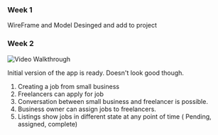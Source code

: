 ### Week 1

WireFrame and Model Desinged and add to project


### Week 2

![Video Walkthrough](bridgeapp_week2.gif)

Initial version of the app is ready. Doesn't look good though.
1) Creating a job from small business
2) Freelancers can apply for job
3) Conversation between small business and freelancer is possible.
4) Business owner can assign jobs to freelancers.
5) Listings show jobs in different state at any point of time ( Pending, assigned, complete)

